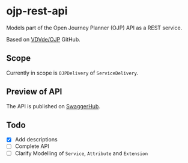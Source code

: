 # ojp-rest-api

Models part of the Open Journey Planner (OJP) API as a REST service.

Based on [VDVde/OJP](https://github.com/VDVde/OJP/tree/changes_for_v1.1) GitHub.

## Scope

Currently in scope is `OJPDelivery` of `ServiceDelivery`.

## Preview of API

The API is published on [SwaggerHub](https://app.swaggerhub.com/apis/schlpbch/ojp-rest-api/0.0.2).

## Todo

- [x] Add descriptions
- [ ] Complete API
- [ ] Clarify Modelling of `Service`, `Attribute` and `Extension`
